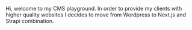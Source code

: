 Hi, welcome to my CMS playground.
In order to provide my clients with higher quality websites I decides to move from Wordpress to Next.js and Strapi combination.
